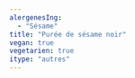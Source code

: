 ```yaml
---
alergenesIng:
  - "Sésame"
title: "Purée de sésame noir"
vegan: true
vegetarien: true
itype: "autres"
---
```

